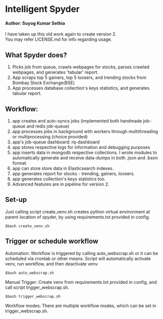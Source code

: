 # Intelligent Spyder #   

#### Author: Suyog Kumar Sethia ####                      
I have taken up this old work again to create version 2.    
You may refer LICENSE.md for info regarding usage.    

## What Spyder does? ##
1. Picks job from queue, crawls webpages for stocks, parses crawled webpages, and generates 'tabular' report.   
2. App scraps top 5 gainers, top 5 loosers, and trending stocks from Bombay Stock Exchange(BSE)    
3. App processes database collection's keys statistics, and generates tabular report.        

## Workflow: ##
1. app creates and auto-syncs jobs  (implemented both handmade job-queue and redis job-queue) 
2. app processes jobs in background with workers through multithreading or multiprocessing (choice provided)
3. app's job-queue dashboard: rq-dashboard
4. app stores respective logs for information and debugging purposes
5. app inserts data in mongodb respective collections. I wrote modules to automatically generate and receive data-dumps in both .json and .bson format.
6. app can store store data in Elasticsearch indexes.
7. app generates report for stocks - trending, gainers, loosers.
8. app generates collection's keys statistics too.     
9. Advanced features are in pipeline for version 2.  


## Set-up ##
Just calling script create_venv.sh creates python virtual environment at parent location of spyder, by using requirements.txt provided in config.
```
$bash create_venv.sh
```

## Trigger or schedule workflow  ##
Automation: Workflow is triggered by calling auto_webscrap.sh or it can be scheduled via crontab or other means. Script will automatically activate venv, run workflow, and then deactivate venv.
```
$bash auto_webscrap.sh
```

Manual Trigger: Create venv from requirements.txt provided in config, and call script trigger_webscrap.sh.  
```
$bash trigger_webscrap.sh
```

Workflow modes: There are multiple workflow modes, which can be set in trigger_webscrap.sh.



